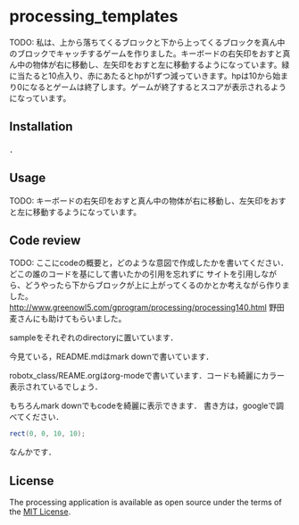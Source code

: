 # processing_templates

TODO: 
私は、上から落ちてくるブロックと下から上ってくるブロックを真ん中のブロックでキャッチするゲームを作りました。キーボードの右矢印をおすと真ん中の物体が右に移動し、左矢印をおすと左に移動するようになっています。緑に当たると10点入り、赤にあたるとhpが1ずつ減っていきます。hpは10から始まり0になるとゲームは終了します。ゲームが終了するとスコアが表示されるようになっています。

## Installation

．

## Usage

TODO: 
キーボードの右矢印をおすと真ん中の物体が右に移動し、左矢印をおすと左に移動するようになっています。
## Code review

TODO: ここにcodeの概要と，どのような意図で作成したかを書いてください．
どこの誰のコードを基にして書いたかの引用を忘れずに
サイトを引用しながら、どうやったら下からブロックが上に上がってくるのかとか考えながら作りました。
http://www.greenowl5.com/gprogram/processing/processing140.html
野田麦さんにも助けてもらいました。

sampleをそれぞれのdirectoryに置いています．

今見ている，README.mdはmark downで書いています．

robotx_class/REAME.orgはorg-modeで書いています．コードも綺麗にカラー表示されているでしょう．

もちろんmark downでもcodeを綺麗に表示できます．
書き方は，googleで調べてください．

``` java
rect(0, 0, 10, 10);
```
なんかです．

## License

The processing application is available as open source under the terms of the [MIT License](https://opensource.org/licenses/MIT).

